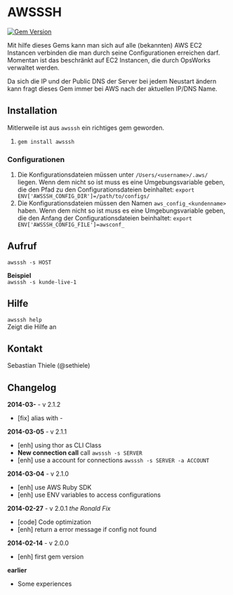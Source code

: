 # AWSSSH

[![Gem Version](https://badge.fury.io/rb/awsssh.png)](http://badge.fury.io/rb/awsssh)

Mit hilfe dieses Gems kann man sich auf alle (bekannten) AWS EC2 Instancen verbinden die man durch seine Configurationen erreichen darf.
Momentan ist das beschränkt auf EC2 Instancen, die durch OpsWorks verwaltet werden.

Da sich die IP und der Public DNS der Server bei jedem Neustart ändern kann fragt dieses Gem immer bei AWS nach der aktuellen IP/DNS Name.

## Installation

Mitlerweile ist aus `awsssh` ein richtiges gem geworden.

1. `gem install awsssh`

### Configurationen
1. Die Konfigurationsdateien müssen unter `/Users/<username>/.aws/` liegen. Wenn dem nicht so ist muss es eine Umgebungsvariable geben, die den Pfad zu den Configurationsdateien beinhaltet: `export ENV['AWSSSH_CONFIG_DIR']=/path/to/configs/`
3. Die Konfigurationsdateien müssen den Namen `aws_config_<kundenname>` haben. Wenn dem nicht so ist muss es eine Umgebungsvariable geben, die den Anfang der Configurationsdateien beinhaltet: `export ENV['AWSSSH_CONFIG_FILE']=awsconf_`

## Aufruf

`awsssh -s HOST`

**Beispiel**<br>
`awsssh -s kunde-live-1`

## Hilfe

`awsssh help`<br>
Zeigt die Hilfe an

## Kontakt

Sebastian Thiele (@sethiele)

## Changelog

**2014-03-** - v 2.1.2
* [fix] alias with -

**2014-03-05** - v 2.1.1
* [enh] using thor as CLI Class
* **New connection call** call `awsssh -s SERVER`
* [enh] use a account for connections `awsssh -s SERVER -a ACCOUNT`

**2014-03-04** - v 2.1.0
* [enh] use AWS Ruby SDK
* [enh] use ENV variables to access configurations

**2014-02-27** - v 2.0.1 *the Ronald Fix*
* [code] Code optimization
* [enh] return a error message if config not found

**2014-02-14** - v 2.0.0
* [enh] first gem version

**earlier**
* Some experiences
